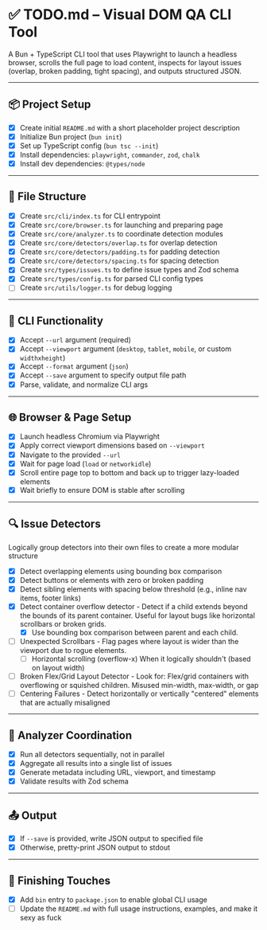 # ✅ TODO.md – Visual DOM QA CLI Tool

A Bun + TypeScript CLI tool that uses Playwright to launch a headless browser, scrolls the full page to load content, inspects for layout issues (overlap, broken padding, tight spacing), and outputs structured JSON.

---

## 📦 Project Setup

- [x] Create initial `README.md` with a short placeholder project description
- [x] Initialize Bun project (`bun init`)
- [x] Set up TypeScript config (`bun tsc --init`)
- [x] Install dependencies: `playwright`, `commander`, `zod`, `chalk`
- [x] Install dev dependencies: `@types/node`

---

## 📁 File Structure

- [x] Create `src/cli/index.ts` for CLI entrypoint
- [x] Create `src/core/browser.ts` for launching and preparing page
- [x] Create `src/core/analyzer.ts` to coordinate detection modules
- [x] Create `src/core/detectors/overlap.ts` for overlap detection
- [x] Create `src/core/detectors/padding.ts` for padding detection
- [x] Create `src/core/detectors/spacing.ts` for spacing detection
- [x] Create `src/types/issues.ts` to define issue types and Zod schema
- [x] Create `src/types/config.ts` for parsed CLI config types
- [ ] Create `src/utils/logger.ts` for debug logging

---

## 🧠 CLI Functionality

- [x] Accept `--url` argument (required)
- [x] Accept `--viewport` argument (`desktop`, `tablet`, `mobile`, or custom `widthxheight`)
- [x] Accept `--format` argument (`json`)
- [x] Accept `--save` argument to specify output file path
- [x] Parse, validate, and normalize CLI args

---

## 🌐 Browser & Page Setup

- [x] Launch headless Chromium via Playwright
- [x] Apply correct viewport dimensions based on `--viewport`
- [x] Navigate to the provided `--url`
- [x] Wait for page load (`load` or `networkidle`)
- [x] Scroll entire page top to bottom and back up to trigger lazy-loaded elements
- [x] Wait briefly to ensure DOM is stable after scrolling

---

## 🔍 Issue Detectors

Logically group detectors into their own files to create a more modular structure

- [x] Detect overlapping elements using bounding box comparison
- [x] Detect buttons or elements with zero or broken padding
- [x] Detect sibling elements with spacing below threshold (e.g., inline nav items, footer links)
- [x] Detect container overflow detector - Detect if a child extends beyond the bounds of its parent container. Useful for layout bugs like horizontal scrollbars or broken grids.
  - [x] Use bounding box comparison between parent and each child.
- [ ] Unexpected Scrollbars - Flag pages where layout is wider than the viewport due to rogue elements.
  - [ ] Horizontal scrolling (overflow-x) When it logically shouldn't (based on layout width)
- [ ] Broken Flex/Grid Layout Detector - Look for: Flex/grid containers with overflowing or squished children. Misused min-width, max-width, or gap
- [ ] Centering Failures - Detect horizontally or vertically "centered" elements that are actually misaligned

---

## 🧩 Analyzer Coordination

- [x] Run all detectors sequentially, not in parallel
- [x] Aggregate all results into a single list of issues
- [x] Generate metadata including URL, viewport, and timestamp
- [x] Validate results with Zod schema

---

## 📤 Output

- [x] If `--save` is provided, write JSON output to specified file
- [x] Otherwise, pretty-print JSON output to stdout

---

## 🧼 Finishing Touches

- [x] Add `bin` entry to `package.json` to enable global CLI usage
- [ ] Update the `README.md` with full usage instructions, examples, and make it sexy as fuck
